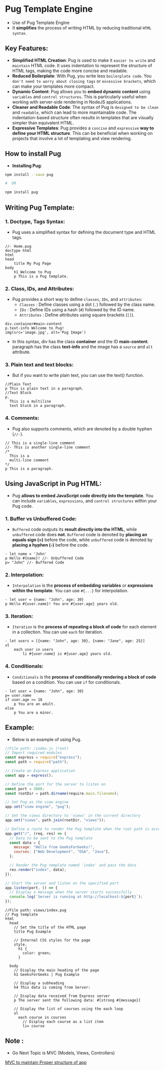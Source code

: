 # Pug Template Engine

- Use of Pug Template Engine
- It **simplifies** the process of writing HTML by reducing traditional `HTML syntax`.

## Key Features:

- **Simplified HTML Creation**: Pug is used to make it `easier to write` and `maintain` HTML code. It uses indentation to represent the structure of HTML tags, making the code more concise and readable.
- **Reduced Boilerplate**: With Pug, you write less `boilerplate code`. You `don't need to worry about closing tags` or `excessive brackets`, which can make your templates more compact.
- **Dynamic Content**: Pug allows you to **embed dynamic content** using `variables` and `control structures`. This is particularly useful when working with server-side rendering in NodeJS applications.
- **Cleaner and Readable Code**: The syntax of Pug is `designed to be clean` and `readable`, which can lead to more maintainable code. The indentation-based structure often results in templates that are visually simpler than equivalent HTML.
- **Expressive Templates**: Pug provides a `concise` and `expressive` **way to define your HTML structure**. This can be beneficial when working on projects that involve a lot of templating and view rendering.

## How to install Pug

- **Installing Pug**:

```bash
npm install --save pug

#  OR

npm install pug
```

## **Writing Pug Template**:

### 1. Doctype, Tags Syntax:

- Pug uses a simplified syntax for defining the document type and HTML tags.

```pug
//- Home.pug
doctype html
html
head
    title My Pug Page
body
    h1 Welcome to Pug
    p This is a Pug template.
```

### 2. Class, IDs, and Attributes:

- Pug provides a short way to define `classes`, `IDs`, and `attributes`:
  - `Classes` : Define classes using a dot (`.`) followed by the class name.
  - `IDs` : Define IDs using a hash (`#`) followed by the ID name.
  - `Attributes` : Define attributes using square brackets (`[]`).

```pug
div.container#main-content
p.text-info Welcome to Pug!
img(src='image.jpg', alt='Pug Image')
```

- In this syntax, div has the class **container** and the ID **main-content**. paragraph has the class **text-info** and the image has a `source` and `alt` attribute.

### 3. Plain text and text blocks:

- But if you want to write plain text, you can use the text() function.

```pug
//Plain Text
p This is plain text in a paragraph.
//Text Block
p.
  This is a multiline
  text block in a paragraph.
```

### 4. Comments:

- Pug also supports comments, which are denoted by a double hyphen (`//-`).

```pug
// This is a single-line comment
//- This is another single-line comment
/*
  This is a
  multi-line comment
*/
p This is a paragraph.
```

## Using JavaScript in Pug HTML:

- Pug **allows to embed JavaScript code directly into the template**. You can include `variables`, `expressions`, and `control structures` within your Pug code.

### 1. Buffer vs Unbuffered Code:

- `Buffered` code outputs its **result directly into the HTML**, while `unbuffered` code does **not**. `Buffered` code is denoted by **placing an equals sign (=)** before the code, while `unbuffered` code is denoted by **placing a hyphen (-)** before the code.

```pug
- let name = 'John'
p Hello #{name}! //- Unbuffered Code
p= "John" //- Buffered Code
```

### 2. Interpolation:

- `Interpolation` is the **process of embedding variables** or **expressions within the template**. You can use `#{...}` for interpolation.

```pug
- let user = {name: "John", age: 30}
p Hello #{user.name}! You are #{user.age} years old.
```

### 3. Iteration:

- `Iteration` is the **process of repeating a block of code** for each element in a collection. You can use `each` for iteration.

```pug
- let users = [{name: "John", age: 30}, {name: "Jane", age: 25}]
ul
    each user in users
        li #{user.name} is #{user.age} years old.
```

### 4. Conditionals:

- `Conditionals` is the **process of conditionally rendering a block of code** based on a condition. You can use `if` for conditionals.

```pug
- let user = {name: "John", age: 30}
p= user.name
if user.age >= 18
    p You are an adult.
else
    p You are a minor.
```

## Example:

- Below is an example of using Pug.

```js
//File path: /index.js (root)
// Import required modules
const express = require("express");
const path = require("path");

// Create an Express application
const app = express();

// Define the port for the server to listen on
const port = 3000;
const rootDir = path.dirname(require.main.filename);

// Set Pug as the view engine
app.set("view engine", "pug");

// Set the views directory to 'views' in the current directory
app.set("views", path.join(rootDir, "views"));

// Define a route to render the Pug template when the root path is accessed
app.get("/", (req, res) => {
  // Data to be sent to the Pug template
  const data = {
    message: "Hello from GeeksForGeeks!",
    courses: ["Web Development", "DSA", "Java"],
  };

  // Render the Pug template named 'index' and pass the data
  res.render("index", data);
});

// Start the server and listen on the specified port
app.listen(port, () => {
  // Display a message when the server starts successfully
  console.log(`Server is running at http://localhost:${port}`);
});
```

```pug
//File path: views/index.pug
// Pug template
html
  head
    // Set the title of the HTML page
    title Pug Example

    // Internal CSS styles for the page
    style.
      h1 {
        color: green;
      }

  body
    // Display the main heading of the page
    h1 GeeksForGeeks | Pug Example

    // Display a subheading
    h4 This data is coming from Server:

    // Display data received from Express server
    p The server sent the following data: #[strong #{message}]

    // Display the list of courses using the each loop
    ul
      each course in courses
        // Display each course as a list item
        li= course
```

## Note :

- Go Next Topic is MVC (Models, Views, Controllers)

[MVC to maintain Proper structure of app](../MVC/intro.md)
